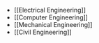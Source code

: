  - [[Electrical Engineering]]
 - [[Computer Engineering]]
 - [[Mechanical Engineering]]
 - [[Civil Engineering]]